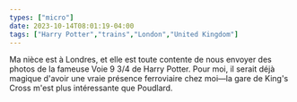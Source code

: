 ```yaml
---
types: ["micro"]
date: 2023-10-14T08:01:19-04:00
tags: ["Harry Potter","trains","London","United Kingdom"]
---
```

Ma nièce est à Londres, et elle est toute contente de nous envoyer des photos de la fameuse Voie 9 3/4 de Harry Potter. Pour moi, il serait déjà magique d'avoir une vraie présence ferroviaire chez moi—la gare de King's Cross m'est plus intéressante que Poudlard.
